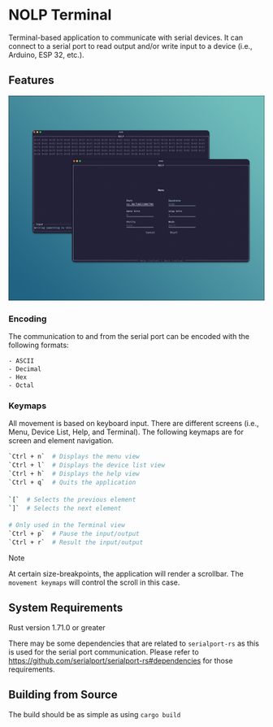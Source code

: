 # NOLP Terminal

Terminal-based application to communicate with serial devices.
It can connect to a serial port to read output and/or write
input to a device (i.e., Arduino, ESP 32, etc.).

## Features

![Demo](resources/demo.png)

### Encoding

The communication to and from the serial port can be encoded with the following formats:

```
- ASCII
- Decimal
- Hex
- Octal
```

### Keymaps

All movement is based on keyboard input.
There are different screens (i.e., Menu, Device List, Help, and Terminal). The following keymaps are for screen and element navigation.

```sh
`Ctrl + n`  # Displays the menu view
`Ctrl + l`  # Displays the device list view
`Ctrl + h`  # Displays the help view
`Ctrl + q`  # Quits the application

`[`  # Selects the previous element
`]`  # Selects the next element

# Only used in the Terminal view
`Ctrl + p`  # Pause the input/output
`Ctrl + r`  # Result the input/output
```

>[!NOTE]
> At certain size-breakpoints, the application will render a scrollbar. The `movement keymaps` will control the scroll in this case.

## System Requirements

Rust version 1.71.0 or greater

There may be some dependencies that are related to `serialport-rs` as this is used for the serial port communication. Please refer to https://github.com/serialport/serialport-rs#dependencies for those requirements.

## Building from Source

The build should be as simple as using `cargo build`
